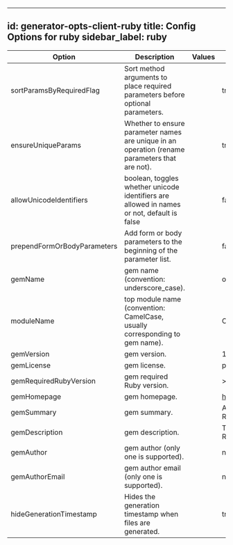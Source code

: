 
---
id: generator-opts-client-ruby
title: Config Options for ruby
sidebar_label: ruby
---

| Option | Description | Values | Default |
| ------ | ----------- | ------ | ------- |
|sortParamsByRequiredFlag|Sort method arguments to place required parameters before optional parameters.| |true|
|ensureUniqueParams|Whether to ensure parameter names are unique in an operation (rename parameters that are not).| |true|
|allowUnicodeIdentifiers|boolean, toggles whether unicode identifiers are allowed in names or not, default is false| |false|
|prependFormOrBodyParameters|Add form or body parameters to the beginning of the parameter list.| |false|
|gemName|gem name (convention: underscore_case).| |openapi_client|
|moduleName|top module name (convention: CamelCase, usually corresponding to gem name).| |OpenAPIClient|
|gemVersion|gem version.| |1.0.0|
|gemLicense|gem license. | |proprietary|
|gemRequiredRubyVersion|gem required Ruby version. | |&gt;= 1.9|
|gemHomepage|gem homepage. | |http://org.openapitools|
|gemSummary|gem summary. | |A ruby wrapper for the REST APIs|
|gemDescription|gem description. | |This gem maps to a REST API|
|gemAuthor|gem author (only one is supported).| |null|
|gemAuthorEmail|gem author email (only one is supported).| |null|
|hideGenerationTimestamp|Hides the generation timestamp when files are generated.| |true|
